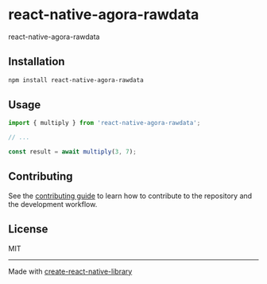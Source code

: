 # react-native-agora-rawdata

react-native-agora-rawdata

## Installation

```sh
npm install react-native-agora-rawdata
```

## Usage

```js
import { multiply } from 'react-native-agora-rawdata';

// ...

const result = await multiply(3, 7);
```

## Contributing

See the [contributing guide](CONTRIBUTING.md) to learn how to contribute to the repository and the development workflow.

## License

MIT

---

Made with [create-react-native-library](https://github.com/callstack/react-native-builder-bob)
